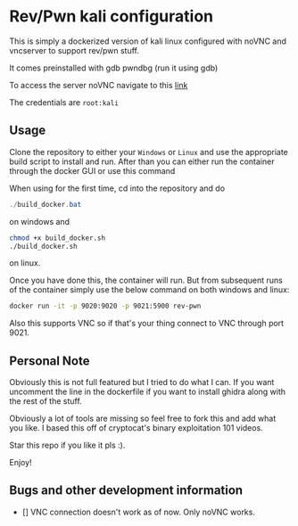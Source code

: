 # Rev/Pwn kali configuration


This is simply a dockerized version of kali linux configured with noVNC and vncserver to support rev/pwn stuff.

It comes preinstalled with gdb pwndbg (run it using gdb)

To access the server noVNC navigate to this [link](http://localhost:9020/vnc.html?resize=scale)

The credentials are `root:kali`

## Usage

Clone the repository to either your `Windows` or `Linux` and use the appropriate build script to install and run. After than you can either run the container through the docker GUI or use this command

When using for the first time, cd into the repository and do

```powershell
./build_docker.bat
```

on windows and

```bash
chmod +x build_docker.sh
./build_docker.sh
```

on linux.

Once you have done this, the container will run. But from subsequent runs of the container simply use the below command on both windows and linux:

```bash
docker run -it -p 9020:9020 -p 9021:5900 rev-pwn
```

Also this supports VNC so if that's your thing connect to VNC through port 9021.

## Personal Note
Obviously this is not full featured but I tried to do what I can. If you want uncomment the line in the dockerfile if you want to install ghidra along with the rest of the stuff. 

Obviously a lot of tools are missing so feel free to fork this and add what you like. I based this off of cryptocat's binary exploitation 101 videos.

Star this repo if you like it pls :).

Enjoy!

## Bugs and other development information
 - [] VNC connection doesn't work as of now. Only noVNC works.
